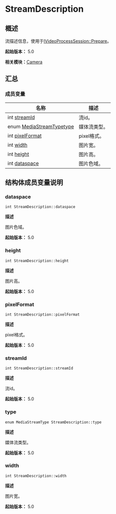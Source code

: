 # StreamDescription


## 概述

流描述信息，使用于[IVideoProcessSession::Prepare](interface_i_video_process_session_v13.md#prepare)。

**起始版本：** 5.0

**相关模块：**[Camera](_camera_v13.md)


## 汇总


### 成员变量

| 名称 | 描述 | 
| -------- | -------- |
| int [streamId](#streamid) | 流id。  | 
| enum [MediaStreamType](_camera_v13.md#mediastreamtype)[type](#type) | 媒体流类型。  | 
| int [pixelFormat](#pixelformat) | pixel格式。  | 
| int [width](#width) | 图片宽。  | 
| int [height](#height) | 图片高。  | 
| int [dataspace](#dataspace) | 图片色域。  | 


## 结构体成员变量说明


### dataspace

```
int StreamDescription::dataspace
```
**描述**

图片色域。

**起始版本：** 5.0


### height

```
int StreamDescription::height
```
**描述**

图片高。

**起始版本：** 5.0


### pixelFormat

```
int StreamDescription::pixelFormat
```
**描述**

pixel格式。

**起始版本：** 5.0


### streamId

```
int StreamDescription::streamId
```
**描述**

流id。

**起始版本：** 5.0


### type

```
enum MediaStreamType StreamDescription::type
```
**描述**

媒体流类型。

**起始版本：** 5.0


### width

```
int StreamDescription::width
```
**描述**

图片宽。

**起始版本：** 5.0
